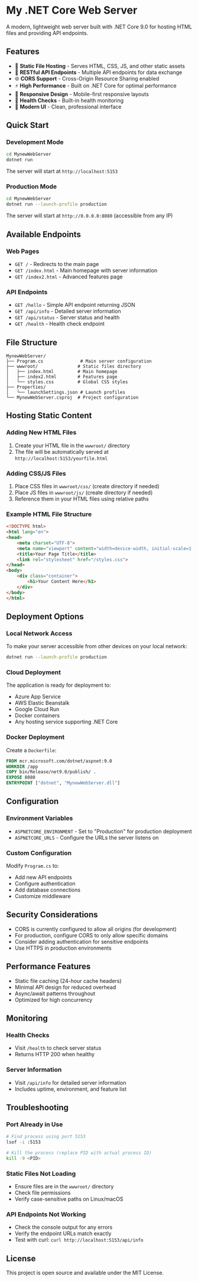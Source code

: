 # My .NET Core Web Server

A modern, lightweight web server built with .NET Core 9.0 for hosting HTML files and providing API endpoints.

## Features

- 📁 **Static File Hosting** - Serves HTML, CSS, JS, and other static assets
- 🔗 **RESTful API Endpoints** - Multiple API endpoints for data exchange
- 🌐 **CORS Support** - Cross-Origin Resource Sharing enabled
- ⚡ **High Performance** - Built on .NET Core for optimal performance
- 📱 **Responsive Design** - Mobile-first responsive layouts
- 🔧 **Health Checks** - Built-in health monitoring
- 🎨 **Modern UI** - Clean, professional interface

## Quick Start

### Development Mode
```bash
cd MynewWebServer
dotnet run
```
The server will start at `http://localhost:5153`

### Production Mode
```bash
cd MynewWebServer
dotnet run --launch-profile production
```
The server will start at `http://0.0.0.0:8080` (accessible from any IP)

## Available Endpoints

### Web Pages
- `GET /` - Redirects to the main page
- `GET /index.html` - Main homepage with server information
- `GET /index2.html` - Advanced features page

### API Endpoints
- `GET /hello` - Simple API endpoint returning JSON
- `GET /api/info` - Detailed server information
- `GET /api/status` - Server status and health
- `GET /health` - Health check endpoint

## File Structure

```
MynewWebServer/
├── Program.cs              # Main server configuration
├── wwwroot/               # Static files directory
│   ├── index.html         # Main homepage
│   ├── index2.html        # Features page
│   └── styles.css         # Global CSS styles
├── Properties/
│   └── launchSettings.json # Launch profiles
└── MynewWebServer.csproj  # Project configuration
```

## Hosting Static Content

### Adding New HTML Files
1. Create your HTML file in the `wwwroot/` directory
2. The file will be automatically served at `http://localhost:5153/yourfile.html`

### Adding CSS/JS Files
1. Place CSS files in `wwwroot/css/` (create directory if needed)
2. Place JS files in `wwwroot/js/` (create directory if needed)
3. Reference them in your HTML files using relative paths

### Example HTML File Structure
```html
<!DOCTYPE html>
<html lang="en">
<head>
    <meta charset="UTF-8">
    <meta name="viewport" content="width=device-width, initial-scale=1.0">
    <title>Your Page Title</title>
    <link rel="stylesheet" href="/styles.css">
</head>
<body>
    <div class="container">
        <h1>Your Content Here</h1>
    </div>
</body>
</html>
```

## Deployment Options

### Local Network Access
To make your server accessible from other devices on your local network:
```bash
dotnet run --launch-profile production
```

### Cloud Deployment
The application is ready for deployment to:
- Azure App Service
- AWS Elastic Beanstalk
- Google Cloud Run
- Docker containers
- Any hosting service supporting .NET Core

### Docker Deployment
Create a `Dockerfile`:
```dockerfile
FROM mcr.microsoft.com/dotnet/aspnet:9.0
WORKDIR /app
COPY bin/Release/net9.0/publish/ .
EXPOSE 8080
ENTRYPOINT ["dotnet", "MynewWebServer.dll"]
```

## Configuration

### Environment Variables
- `ASPNETCORE_ENVIRONMENT` - Set to "Production" for production deployment
- `ASPNETCORE_URLS` - Configure the URLs the server listens on

### Custom Configuration
Modify `Program.cs` to:
- Add new API endpoints
- Configure authentication
- Add database connections
- Customize middleware

## Security Considerations

- CORS is currently configured to allow all origins (for development)
- For production, configure CORS to only allow specific domains
- Consider adding authentication for sensitive endpoints
- Use HTTPS in production environments

## Performance Features

- Static file caching (24-hour cache headers)
- Minimal API design for reduced overhead
- Async/await patterns throughout
- Optimized for high concurrency

## Monitoring

### Health Checks
- Visit `/health` to check server status
- Returns HTTP 200 when healthy

### Server Information
- Visit `/api/info` for detailed server information
- Includes uptime, environment, and feature list

## Troubleshooting

### Port Already in Use
```bash
# Find process using port 5153
lsof -i :5153

# Kill the process (replace PID with actual process ID)
kill -9 <PID>
```

### Static Files Not Loading
- Ensure files are in the `wwwroot/` directory
- Check file permissions
- Verify case-sensitive paths on Linux/macOS

### API Endpoints Not Working
- Check the console output for any errors
- Verify the endpoint URLs match exactly
- Test with curl: `curl http://localhost:5153/api/info`

## License

This project is open source and available under the MIT License.
